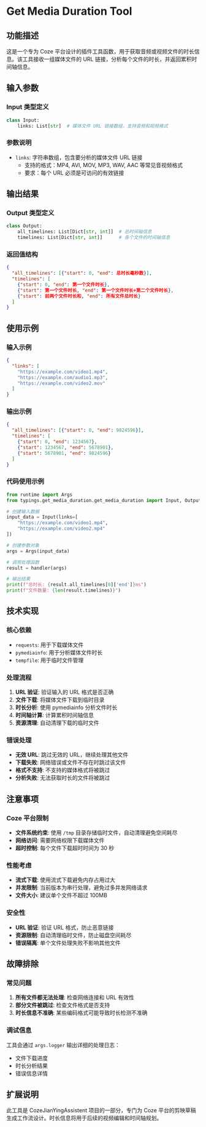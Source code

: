 # Get Media Duration Tool

## 功能描述
这是一个专为 Coze 平台设计的插件工具函数，用于获取音频或视频文件的时长信息。该工具接收一组媒体文件的 URL 链接，分析每个文件的时长，并返回累积时间轴信息。

## 输入参数

### Input 类型定义
```python
class Input:
    links: List[str]  # 媒体文件 URL 链接数组，支持音频和视频格式
```

### 参数说明
- `links`: 字符串数组，包含要分析的媒体文件 URL 链接
  - 支持的格式：MP4, AVI, MOV, MP3, WAV, AAC 等常见音视频格式
  - 要求：每个 URL 必须是可访问的有效链接

## 输出结果

### Output 类型定义
```python
class Output:
    all_timelines: List[Dict[str, int]]  # 总时间轴信息
    timelines: List[Dict[str, int]]      # 各个文件的时间轴信息
```

### 返回值结构
```json
{
  "all_timelines": [{"start": 0, "end": 总时长毫秒数}],
  "timelines": [
    {"start": 0, "end": 第一个文件时长},
    {"start": 第一个文件时长, "end": 第一个文件时长+第二个文件时长},
    {"start": 前两个文件时长和, "end": 所有文件总时长}
  ]
}
```

## 使用示例

### 输入示例
```json
{
  "links": [
    "https://example.com/video1.mp4",
    "https://example.com/audio1.mp3",
    "https://example.com/video2.mov"
  ]
}
```

### 输出示例
```json
{
  "all_timelines": [{"start": 0, "end": 9824596}],
  "timelines": [
    {"start": 0, "end": 1234567},
    {"start": 1234567, "end": 5678901},
    {"start": 5678901, "end": 9824596}
  ]
}
```

### 代码使用示例
```python
from runtime import Args
from typings.get_media_duration.get_media_duration import Input, Output

# 创建输入数据
input_data = Input(links=[
    "https://example.com/video1.mp4",
    "https://example.com/video2.mp4"
])

# 创建参数对象
args = Args(input_data)

# 调用处理函数
result = handler(args)

# 输出结果
print(f"总时长: {result.all_timelines[0]['end']}ms")
print(f"文件数量: {len(result.timelines)}")
```

## 技术实现

### 核心依赖
- `requests`: 用于下载媒体文件
- `pymediainfo`: 用于分析媒体文件时长
- `tempfile`: 用于临时文件管理

### 处理流程
1. **URL 验证**: 验证输入的 URL 格式是否正确
2. **文件下载**: 将媒体文件下载到临时目录
3. **时长分析**: 使用 pymediainfo 分析文件时长
4. **时间轴计算**: 计算累积时间轴信息
5. **资源清理**: 自动清理下载的临时文件

### 错误处理
- **无效 URL**: 跳过无效的 URL，继续处理其他文件
- **下载失败**: 网络错误或文件不存在时跳过该文件
- **格式不支持**: 不支持的媒体格式将被跳过
- **分析失败**: 无法获取时长的文件将被跳过

## 注意事项

### Coze 平台限制
- **文件系统约束**: 使用 `/tmp` 目录存储临时文件，自动清理避免空间耗尽
- **网络访问**: 需要网络权限下载媒体文件
- **超时控制**: 每个文件下载超时时间为 30 秒

### 性能考虑
- **流式下载**: 使用流式下载避免内存占用过大
- **并发限制**: 当前版本为串行处理，避免过多并发网络请求
- **文件大小**: 建议单个文件不超过 100MB

### 安全性
- **URL 验证**: 验证 URL 格式，防止恶意链接
- **资源限制**: 自动清理临时文件，防止磁盘空间耗尽
- **错误隔离**: 单个文件处理失败不影响其他文件

## 故障排除

### 常见问题
1. **所有文件都无法处理**: 检查网络连接和 URL 有效性
2. **部分文件被跳过**: 检查文件格式是否支持
3. **时长信息不准确**: 某些编码格式可能导致时长检测不准确

### 调试信息
工具会通过 `args.logger` 输出详细的处理日志：
- 文件下载进度
- 时长分析结果
- 错误信息详情

## 扩展说明
此工具是 CozeJianYingAssistent 项目的一部分，专门为 Coze 平台的剪映草稿生成工作流设计。时长信息将用于后续的视频编辑和时间轴规划。